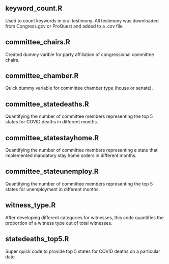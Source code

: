## keyword_count.R
Used to count keywords in oral testimony. All testimony was downloaded from Congress.gov or ProQuest and added to a .csv file.

## committee_chairs.R
Created dummy varible for party affiliation of congressional committee chairs.

## committee_chamber.R
Quick dummy variable for committee chamber type (house or senate).

## committee_statedeaths.R
Quantifying the number of committee members representing the top 5 states for COVID deaths in different months.

## committee_statestayhome.R
Quantifying the number of committee members representing a state that implemented mandatory stay home orders in different months.

## committee_stateunemploy.R
Quantifying the number of committee members representing the top 5 states for unemployment in different months.

## witness_type.R
After developing different categories for witnesses, this code quantifies the proportion of a witness type out of total witnesses. 

## statedeaths_top5.R
Super quick code to provide top 5 states for COVID deaths on a particular date.

